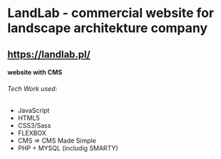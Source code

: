# LandLab - commercial website for landscape architekture company

## https://landlab.pl/

#### website with CMS

###### Tech Work used:
- JavaScript
- HTML5
- CSS3/Sass
- FLEXBOX
- CMS => CMS Made Simple
- PHP + MYSQL (includig SMARTY)
